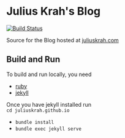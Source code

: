 # Julius Krah's Blog
[![Build Status](https://travis-ci.org/juliuskrah/juliuskrah.github.io.svg?branch=master)](https://travis-ci.org/juliuskrah/juliuskrah.github.io)

Source for the Blog hosted at [juliuskrah.com](https://juliuskrah.com)

## Build and Run
To build and run locally, you need  
* [ruby][ruby]  
* [jekyll][jekyll]

Once you have jekyll installed run  
`cd juliuskrah.github.io`
* `bundle install`  
* `bundle exec jekyll serve`


[ruby]: https://www.ruby-lang.org/en/downloads/
[jekyll]: http://jekyllrb.com/
